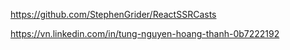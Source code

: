 https://github.com/StephenGrider/ReactSSRCasts

https://vn.linkedin.com/in/tung-nguyen-hoang-thanh-0b7222192
